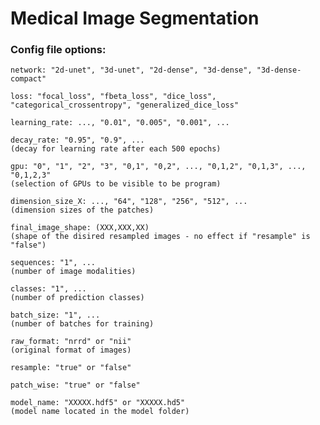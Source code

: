 # Medical Image Segmentation

### Config file options:

    network: "2d-unet", "3d-unet", "2d-dense", "3d-dense", "3d-dense-compact"
	
    loss: "focal_loss", "fbeta_loss", "dice_loss", "categorical_crossentropy", "generalized_dice_loss"
	
	learning_rate: ..., "0.01", "0.005", "0.001", ...
	
	decay_rate: "0.95", "0.9", ...
	(decay for learning rate after each 500 epochs)
	
	gpu: "0", "1", "2", "3", "0,1", "0,2", ..., "0,1,2", "0,1,3", ..., "0,1,2,3"
	(selection of GPUs to be visible to be program)
	
	dimension_size_X: ..., "64", "128", "256", "512", ...
	(dimension sizes of the patches)
	
	final_image_shape: (XXX,XXX,XX)
	(shape of the disired resampled images - no effect if "resample" is "false")
	
	sequences: "1", ...
	(number of image modalities)
	
	classes: "1", ...
	(number of prediction classes)
	
	batch_size: "1", ...
	(number of batches for training)
	
	raw_format: "nrrd" or "nii"
	(original format of images)
	
	resample: "true" or "false"
	
	patch_wise: "true" or "false"
	
	model_name: "XXXXX.hdf5" or "XXXXX.hd5"
	(model name located in the model folder)
